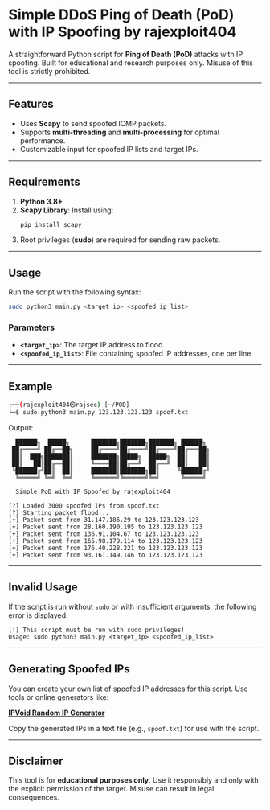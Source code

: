 # Simple DDoS **Ping of Death (PoD)** with IP Spoofing by **rajexploit404**

A straightforward Python script for **Ping of Death (PoD)** attacks with IP spoofing. Built for educational and research purposes only. Misuse of this tool is strictly prohibited.

---

## **Features**
- Uses **Scapy** to send spoofed ICMP packets.
- Supports **multi-threading** and **multi-processing** for optimal performance.
- Customizable input for spoofed IP lists and target IPs.

---


## **Requirements**
1. **Python 3.8+**
2. **Scapy Library**: Install using:
   ```bash
   pip install scapy
   ```
3. Root privileges (**sudo**) are required for sending raw packets.

---

## **Usage**
Run the script with the following syntax:
```bash
sudo python3 main.py <target_ip> <spoofed_ip_list>
```

### **Parameters**
- **`<target_ip>`**: The target IP address to flood.
- **`<spoofed_ip_list>`**: File containing spoofed IP addresses, one per line.

---

## **Example**

```bash
┌──(rajexploit404㉿rajsec)-[~/POD]
└─$ sudo python3 main.py 123.123.123.123 spoof.txt
```

Output:

```plaintext
  ██████╗  █████╗      ███████╗███████╗███████╗ ██████╗
 ██╔════╝ ██╔══██╗     ██╔════╝██╔════╝██╔════╝██╔═══██╗
 ██║  ███╗███████║     ███████╗█████╗  █████╗  ██║   ██║
 ██║   ██║██╔══██║     ╚════██║██╔══╝  ██╔══╝  ██║   ██║
 ╚██████╔╝██║  ██║     ███████║███████╗██║     ╚██████╔╝
  ╚═════╝ ╚═╝  ╚═╝     ╚══════╝╚══════╝╚═╝      ╚═════╝

  Simple PoD with IP Spoofed by rajexploit404

[?] Loaded 3000 spoofed IPs from spoof.txt
[?] Starting packet flood...
[+] Packet sent from 31.147.186.29 to 123.123.123.123
[+] Packet sent from 28.160.190.195 to 123.123.123.123
[+] Packet sent from 136.91.104.67 to 123.123.123.123
[+] Packet sent from 165.98.179.114 to 123.123.123.123
[+] Packet sent from 176.40.228.221 to 123.123.123.123
[+] Packet sent from 93.161.149.146 to 123.123.123.123
```

---

## **Invalid Usage**

If the script is run without `sudo` or with insufficient arguments, the following error is displayed:

```plaintext
[!] This script must be run with sudo privileges!
Usage: sudo python3 main.py <target_ip> <spoofed_ip_list>
```

---


## **Generating Spoofed IPs**
You can create your own list of spoofed IP addresses for this script. Use tools or online generators like:

**[IPVoid Random IP Generator](https://www.ipvoid.com/random-ip/)**

Copy the generated IPs in a text file (e.g., `spoof.txt`) for use with the script.

---

## **Disclaimer**
This tool is for **educational purposes only**. Use it responsibly and only with the explicit permission of the target. Misuse can result in legal consequences.
